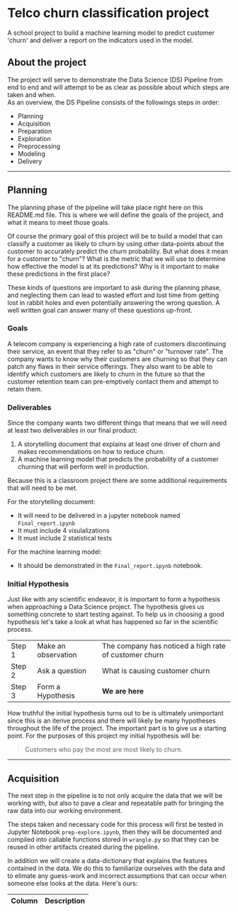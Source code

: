 # Telco churn classification project  
A school project to build a machine learning model to predict customer 'churn' and deliver a report on the indicators used in the model.

## About the project

The project will serve to demonstrate the Data Science (DS) Pipeline from end to end and will attempt to be as clear as possible about which steps are taken and when.  
As an overview, the DS Pipeline consists of the followings steps in order:
 - Planning
 - Acquisition
 - Preparation
 - Exploration
 - Preprocessing
 - Modeling
 - Delivery

___________

## Planning 
The planning phase of the pipeline will take place right here on this README.md file.  This is where we will define the goals of the project, and what it means to meet those goals.


Of course the primary goal of this project will be to build a model that can classify a customer as likely to churn by using other data-points about the customer to accurately predict the churn probability.  But what does it mean for a customer to "churn"?  What is the metric that we will use to determine how effective the model is at its predictions?  Why is it important to make these predictions in the first place?

These kinds of questions are important to ask during the planning phase, and neglecting them can lead to wasted effort and lost time from getting lost in rabbit holes and even potentially answering the wrong question.  A well written goal can answer many of these questions up-front.

### Goals

A telecom company is experiencing a high rate of customers discontinuing their service, an event that they refer to as "churn" or "turnover rate".  The company wants to know why their customers are churning so that they can patch any flaws in their service offerings.  They also want to be able to identify which customers are likely to churn in the future so that the customer retention team can pre-emptively contact them and attempt to retain them.

### Deliverables

Since the company wants two different things that means that we will need at least two deliverables in our final product:  
 1. A storytelling document that explains at least one driver of churn and makes recommendations on how to reduce churn.
 2. A machine learning model that predicts the probability of a customer churning that will perform well in production.

Because this is a classroom project there are some additional requirements that will need to be met.  

For the storytelling document:
 - It will need to be delivered in a jupyter notebook named `Final_report.ipynb`
 - It must include 4 visulalizations
 - It must include 2 statistical tests

For the machine learning model:
 - It should be demonstrated in the `Final_report.ipynb` notebook.

### Initial Hypothesis
Just like with any scientific endeavor, it is important to form a hypothesis when approaching a Data Science project.  The hypothesis gives us something concrete to start testing against.  To help us in choosing a good hypothesis let's take a look at what has happened so far in the scientific process.

| | | |
|---|---|---|
| Step 1 | Make an observation | The company has noticed a high rate of customer churn |
| Step 2 | Ask a question | What is causing customer churn |
| Step 3 | Form a Hypothesis | **We are here**|

How truthful the initial hypothesis turns out to be is ultimately unimportant since this is an iterive process and there will likely be many hypotheses throughout the life of the project.  The important part is to give us a starting point.  For the purposes of this project my initial hypothesis will be:
> Customers who pay the most are most likely to churn.

___
## Acquisition
The next step in the pipeline is to not only acquire the data that we will be working with, but also to pave a clear and repeatable path for bringing the raw data into our working environment.

The steps taken and necessary code for this process will first be tested in Jupyter Notebook `prep-explore.ipynb`, then they will be documented and compiled into callable functions stored in `wrangle.py` so that they can be reused in other artifacts created during the pipeline.

In addition we will create a data-dictionary that explains the features contained in the data.  We do this to familiarize ourselves with the data and to elimate any guess-work and incorrect assumptions that can occur when someone else looks at the data.  Here's ours:

| Column | Description |
| --- | ---|
